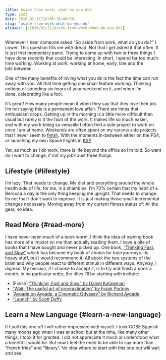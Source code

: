 ```yaml
---
title: Aside from work, what do you do?
type: post
date: 2016-02-11T18:05:26+00:00
slug: 'aside-from-work-what-do-you-do'
aliases: [/2016/02/11/aside-from-work-what-do-you-do/]
---
```

Whenever I hear someone asked &#8220;So aside from work, what do you do?&#8221; I cower. This question fills me with dread. Not that I get asked it that often. It is just that momentary panic. Trying to come up with two or three things I have done recently that could be interesting. In short, I spend far too much time working. Working at work, working at home, early, late and the bits between.

One of the many benefits of loving what you do is the fact the time can run away with you. All that time getting one small feature working. Thinking nothing of spending six hours of your weekend on it, and when I&#8217;m done, celebrating like a fool.

It&#8217;s great! How many people mean it when they say that they love their job. I&#8217;m not saying this is a permanent love affair. There are times that enthusiasm drops. Getting up in the morning is a little more difficult than usual but rarely is it the fault of the work. It makes life so much easier, and with my work being so versatile I often find a side project to work on once I am at home. Weekends are often spent on my various side projects that I never seem to [finish][1]. With the moments in-between either on the PS4, or launching my own Space Flights in [KSP][2].

Yet, as much as I do work, there is life beyond the office so I&#8217;m told. So want do I want to change, if not my job? Just three things.

## Lifestyle {#lifestyle}

I’m lazy. That needs to change. My diet and everything around the whole health side of life, for me, is a shambles. I’m 70% certain that my habit of a Berocca a day is the only thing keeping me upright. That needs to change. Its not that I don&#8217;t want to improve. It is just making those small incremental changes necessary. Moving away from my current fitness status of: All the gear, no idea.

## Read More {#read-more}

I have never been much of a book worm. I think the idea of owning book has more of a impact on me than actually reading them. I have a pile of books that I have bought and never picked up. One book, [&#8220;Thinking Fast, and Slow&#8221;][3] which has become my book of choice for train journeys. Its heavy stuff, but I would recommend it. All about the two systems of the brain and why people react to different stimuli in different ways. Anyway, I digress. My mission, if I choose to accept it, is to try and finish a book a month. In no particular order, the titles I&#8217;ll be starting with include:

  * (Finish) [&#8220;Thinking, Fast and Slow&#8221; by Daniel Kahneman][3]
  * [&#8220;Wait: ][4][The useful art of procrastination][5][&#8221; by Frank Partnoy][4]
  * [&#8220;Ayoade on Ayoade, a Cinematic Odyssey&#8221; by Richard Ayoade][6]
  * [&#8220;Launch&#8221; by Scott Duffy][7]

## Learn a New Language {#learn-a-new-language}

If I pull this one off I will rather impressed with myself. I took GCSE Spanish many moons ago when I was at school but at the time, like many other things, I took it for granted. I did not appreciate it much or understood what a benefit it would be. But now I feel the need to be able to say more than &#8220;french fries&#8221; and &#8220;library&#8221;. No idea where to start with this one but will wait and see.

 [1]: http://www.commitstrip.com/en/2014/11/25/west-side-project-story/
 [2]: https://kerbalspaceprogram.com/en/
 [3]: http://amzn.to/1SjTh0R
 [4]: http://amzn.to/1ovddBm
 [5]: http://amzn.to/1ovdhBn
 [6]: http://amzn.to/1WgybP4
 [7]: http://amzn.to/1WgycCE
